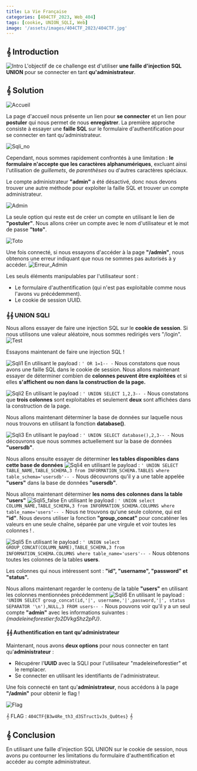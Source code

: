 ```yaml
---
title: La Vie Française
categories: [404CTF_2023, Web_404]
tags: [cookie, UNION_SQLI, Web]
image: '/assets/images/404CTF_2023/404CTF.jpg'
---
```


## 𝄞 Introduction

![Intro](/assets/images/404CTF_2023/Web/La_vie_française/intro.png)
L'objectif de ce challenge est d'utiliser **une faille d'injection SQL UNION** pour se connecter en tant **qu'administrateur**.

## 𝄞 Solution
![Accueil](/assets/images/404CTF_2023/Web/La_vie_française/accueil.png)

La page d'accueil nous présente un lien pour **se connecter** et un lien pour **postuler** qui nous permet de nous **enregistrer**.
La première approche consiste à essayer une **faille SQL** sur le formulaire d'authentification pour se connecter en tant qu'administrateur.

![Sqli_no](/assets/images/404CTF_2023/Web/La_vie_française/sqli_no.png)

Cependant, nous sommes rapidement confrontés à une limitation : **le formulaire n'accepte que les caractères alphanumériques**, excluant ainsi l'utilisation de *guillemets*, de *parenthèses* ou d'autres caractères spéciaux.

Le compte administrateur **"admin"** a été désactivé, donc nous devons trouver une autre méthode pour exploiter la faille SQL et trouver un compte administrateur.

![Admin](/assets/images/404CTF_2023/Web/La_vie_française/admin.png)

La seule option qui reste est de créer un compte en utilisant le lien de **"postuler"**. Nous allons créer un compte avec le nom d'utilisateur et le mot de passe **"toto"**.

![Toto](/assets/images/404CTF_2023/Web/La_vie_française/toto.png)

Une fois connecté, si nous essayons d'accéder à la page **"/admin"**, nous obtenons une erreur indiquant que nous ne sommes pas autorisés à y accéder.
![Erreur_Admin](/assets/images/404CTF_2023/Web/La_vie_française/erreur_admin.png)

Les seuls éléments manipulables par l'utilisateur sont :

- Le formulaire d'authentification (qui n'est pas exploitable comme nous l'avons vu précédemment).
- Le cookie de session UUID.

### 𝄞𝄞 UNION SQLI 

Nous allons essayer de faire une injection SQL sur le **cookie de session**. Si nous utilisons une valeur aléatoire, nous sommes redirigés vers "/login".
![Test](/assets/images/404CTF_2023/Web/La_vie_française/test.png)

Essayons maintenant de faire une injection SQL !

![Sqli1](/assets/images/404CTF_2023/Web/La_vie_française/sqli1.png)
En utilisant le payload :
`' OR 1=1-- -`
Nous constatons que nous avons une faille SQL dans le cookie de session. Nous allons maintenant essayer de déterminer combien de **colonnes peuvent être exploitées** et si elles **s'affichent ou non dans la construction de la page.**

![Sqli2](/assets/images/404CTF_2023/Web/La_vie_française/sqli2.png)
En utilisant le payload :
`' UNION SELECT 1,2,3-- -`
Nous constatons que **trois colonnes** sont exploitables et seulement **deux** sont affichées dans la construction de la page.

Nous allons maintenant déterminer la base de données sur laquelle nous nous trouvons en utilisant la fonction **database()**.

![Sqli3](/assets/images/404CTF_2023/Web/La_vie_française/sqli3.png)
En utilisant le payload :
`' UNION SELECT database(),2,3-- -`
Nous découvrons que nous sommes actuellement sur la base de données **"usersdb"**.


Nous allons ensuite essayer de déterminer **les tables disponibles dans cette base de données** 
![Sqli4](/assets/images/404CTF_2023/Web/La_vie_française/sqli4.png)
en utilisant le payload :
`' UNION SELECT TABLE_NAME,TABLE_SCHEMA,3 from INFORMATION_SCHEMA.TABLES where table_schema='usersdb'-- -`
Nous découvrons qu'il y a une table appelée **"users"** dans la base de données **"usersdb"**.

Nous allons maintenant déterminer **les noms des colonnes dans la table "users"**
![Sqli5_false](/assets/images/404CTF_2023/Web/La_vie_française/sqli5_false.png)
En utilisant le payload :
`' UNION select COLUMN_NAME,TABLE_SCHEMA,3 from INFORMATION_SCHEMA.COLUMNS where table_name='users'-- -`
Nous ne trouvons qu'une seule colonne, qui est **"id"**. Nous devons utiliser la fonction **"group_concat"** pour concaténer les valeurs en une seule chaîne, séparée par une virgule et voir toutes les colonnes ! .

![Sqli5](/assets/images/404CTF_2023/Web/La_vie_française/sqli5.png)
En utilisant le payload :
`' UNION select GROUP_CONCAT(COLUMN_NAME),TABLE_SCHEMA,3 from INFORMATION_SCHEMA.COLUMNS where table_name='users'-- -`
Nous obtenons toutes les colonnes de la tables **users**.

Les colonnes qui nous intéressent sont : **"id", "username", "password" et "status".**

Nous allons maintenant regarder le contenu de la table **"users"** en utilisant les colonnes mentionnées précédemment
![Sqli6](/assets/images/404CTF_2023/Web/La_vie_française/sqli6.png)
En utilisant le payload :
`'UNION SELECT group_concat(id,'|', username,'|',password,'|', status SEPARATOR '\n'),NULL,3 FROM users-- -`
Nous pouvons voir qu'il y a un seul compte **"admin"** avec les informations suivantes : *{madeleineforestier:fo2DVkgShz2pPJ}*.

#### 𝄞𝄞 Authentification en tant qu'administrateur

Maintenant, nous avons **deux options** pour nous connecter en tant qu'**administrateur** :

- Récupérer l'**UUID** avec la SQLI pour l'utilisateur "madeleineforestier" et le remplacer.
- Se connecter en utilisant les identifiants de l'administrateur.

Une fois connecté en tant qu'**administrateur**, nous accédons à la page **"/admin"** pour obtenir le flag !

![Flag](/assets/images/404CTF_2023/Web/La_vie_française/flag.png)

𝄞 FLAG : `404CTF{B3w4Re_th3_d3STruct1v3s_Qu0tes}` 𝄞


## 𝄞 Conclusion
En utilisant une faille d'injection SQL UNION sur le cookie de session, nous avons pu contourner les limitations du formulaire d'authentification et accéder au compte administrateur.



















